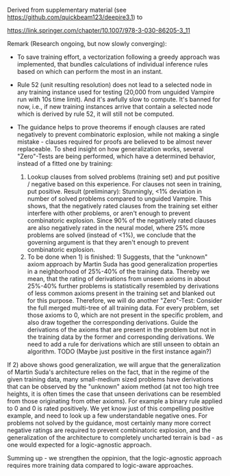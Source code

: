 Derived from supplementary material (see https://github.com/quickbeam123/deepire3.1) to 

https://link.springer.com/chapter/10.1007/978-3-030-86205-3_11

Remark (Research ongoing, but now slowly converging):

- To save training effort, a vectorization following a greedy approach was implemented, that bundles calculations of individual inference rules based on which can perform the most in an instant.

- Rule 52 (unit resulting resolution) does not lead to a selected node in any training instance used for testing (20,000 from unguided Vampire run with 10s time limit). And it's awfully slow to compute. It's banned for now, i.e., if new training instances arrive that contain a selected node which is derived by rule 52, it will still not be computed.

- The guidance helps to prove theorems if enough clauses are rated negatively to prevent combinatoric explosion, while not making a single mistake - clauses required for proofs are believed to be almost never replaceable. To shed insight on how generalization works, several "Zero"-Tests are being performed, which have a determined behavior, instead of a fitted one by training:
  1) Lookup clauses from solved problems (training set) and put positive / negative based on this experience. For clauses not seen in training, put positive. Result (preliminary): Stunningly, <1% deviation in number of solved problems compared to unguided Vampire. This shows, that the negatively rated clauses from the training set either interfere with other problems, or aren't enough to prevent combinatoric explosion. Since 90% of the negatively rated clauses are also negatively rated in the neural model, where 25% more problems are solved (instead of <1%), we conclude that the governing argument is that they aren't enough to prevent combinatoric explosion.
  2) To be done when 1) is finished: 1) Suggests, that the "unknown" axiom approach by Martin Suda has good generalization properties in a neighborhood of 25%-40% of the training data. Thereby we mean, that the rating of derivations from unseen axioms in about 25%-40% further problems is statistically resembled by derivations of less common axioms present in the training set and blanked out for this purpose. Therefore, we will do another "Zero"-Test: Consider the full merged multi-tree of all training data. For every problem, set those axioms to 0, which are not present in the specific problem, and also draw together the corresponding derivations. Guide the derivations of the axioms that are present in the problem but not in the training data by the former and corresponding derivations. We need to add a rule for derivations which are still unseen to obtain an algorithm. TODO (Maybe just positive in the first instance again?)

If 2) above shows good generalization, we will argue that the generalization of Martin Suda's architecture relies on the fact, that in the regime of the given training data, many small-medium sized problems have derivations that can be observed by the "unknown" axiom method (at not too high tree heights, it is often times the case that unseen derivations can be resembled from those originating from other axioms). For example a binary rule applied to 0 and 0 is rated positively. We yet know just of this compelling positive example, and need to look up a few understandable negative ones. For problems not solved by the guidance, most certainly many more correct negative ratings are required to prevent combinatoric explosion, and the generalization of the architecture to completely uncharted terrain is bad - as one would expected for a logic-agnostic approach.

Summing up - we strengthen the oppinion, that the logic-agnostic approach requires more training data compared to logic-aware approaches.
